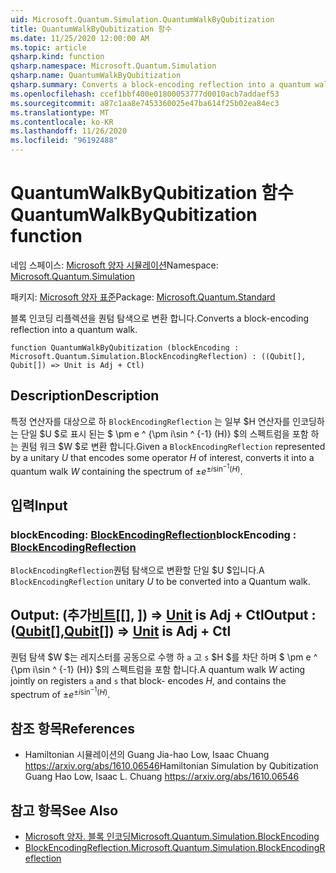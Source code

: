 ```yaml
---
uid: Microsoft.Quantum.Simulation.QuantumWalkByQubitization
title: QuantumWalkByQubitization 함수
ms.date: 11/25/2020 12:00:00 AM
ms.topic: article
qsharp.kind: function
qsharp.namespace: Microsoft.Quantum.Simulation
qsharp.name: QuantumWalkByQubitization
qsharp.summary: Converts a block-encoding reflection into a quantum walk.
ms.openlocfilehash: ccef1bbf400e01800053777d0010acb7addaef53
ms.sourcegitcommit: a87c1aa8e7453360025e47ba614f25b02ea84ec3
ms.translationtype: MT
ms.contentlocale: ko-KR
ms.lasthandoff: 11/26/2020
ms.locfileid: "96192488"
---
```

# <a name="quantumwalkbyqubitization-function"></a><span data-ttu-id="f99e0-102">QuantumWalkByQubitization 함수</span><span class="sxs-lookup"><span data-stu-id="f99e0-102">QuantumWalkByQubitization function</span></span>

<span data-ttu-id="f99e0-103">네임 스페이스: [Microsoft 양자 시뮬레이션](xref:Microsoft.Quantum.Simulation)</span><span class="sxs-lookup"><span data-stu-id="f99e0-103">Namespace: [Microsoft.Quantum.Simulation](xref:Microsoft.Quantum.Simulation)</span></span>

<span data-ttu-id="f99e0-104">패키지: [Microsoft 양자 표준](https://nuget.org/packages/Microsoft.Quantum.Standard)</span><span class="sxs-lookup"><span data-stu-id="f99e0-104">Package: [Microsoft.Quantum.Standard](https://nuget.org/packages/Microsoft.Quantum.Standard)</span></span>


<span data-ttu-id="f99e0-105">블록 인코딩 리플렉션을 퀀텀 탐색으로 변환 합니다.</span><span class="sxs-lookup"><span data-stu-id="f99e0-105">Converts a block-encoding reflection into a quantum walk.</span></span>

```qsharp
function QuantumWalkByQubitization (blockEncoding : Microsoft.Quantum.Simulation.BlockEncodingReflection) : ((Qubit[], Qubit[]) => Unit is Adj + Ctl)
```


## <a name="description"></a><span data-ttu-id="f99e0-106">Description</span><span class="sxs-lookup"><span data-stu-id="f99e0-106">Description</span></span>

<span data-ttu-id="f99e0-107">특정 연산자를 대상으로 하 `BlockEncodingReflection` 는 일부 $H 연산자를 인코딩하는 단일 $U $로 표시 된는 $ \pm e ^ {\pm i\sin ^ {-1} (H)} $의 스펙트럼을 포함 하는 퀀텀 워크 $W $로 변환 합니다.</span><span class="sxs-lookup"><span data-stu-id="f99e0-107">Given a `BlockEncodingReflection` represented by a unitary $U$ that encodes some operator $H$ of interest, converts it into a quantum walk $W$ containing the spectrum of $\pm e^{\pm i\sin^{-1}(H)}$.</span></span>

## <a name="input"></a><span data-ttu-id="f99e0-108">입력</span><span class="sxs-lookup"><span data-stu-id="f99e0-108">Input</span></span>

### <a name="blockencoding--blockencodingreflection"></a><span data-ttu-id="f99e0-109">blockEncoding: [BlockEncodingReflection](xref:Microsoft.Quantum.Simulation.BlockEncodingReflection)</span><span class="sxs-lookup"><span data-stu-id="f99e0-109">blockEncoding : [BlockEncodingReflection](xref:Microsoft.Quantum.Simulation.BlockEncodingReflection)</span></span>

<span data-ttu-id="f99e0-110">`BlockEncodingReflection`퀀텀 탐색으로 변환할 단일 $U $입니다.</span><span class="sxs-lookup"><span data-stu-id="f99e0-110">A `BlockEncodingReflection` unitary $U$ to be converted into a Quantum walk.</span></span>



## <a name="output--qubitqubit--unit--is-adj--ctl"></a><span data-ttu-id="f99e0-111">Output: (추가[비트](xref:microsoft.quantum.lang-ref.qubit)[[], [](xref:microsoft.quantum.lang-ref.qubit)]) => [Unit](xref:microsoft.quantum.lang-ref.unit) is Adj + Ctl</span><span class="sxs-lookup"><span data-stu-id="f99e0-111">Output : ([Qubit](xref:microsoft.quantum.lang-ref.qubit)[],[Qubit](xref:microsoft.quantum.lang-ref.qubit)[]) => [Unit](xref:microsoft.quantum.lang-ref.unit)  is Adj + Ctl</span></span>

<span data-ttu-id="f99e0-112">퀀텀 탐색 $W $는 레지스터를 공동으로 수행 하 `a` 고 `s` $H $를 차단 하며 $ \pm e ^ {\pm i\sin ^ {-1} (H)} $의 스펙트럼을 포함 합니다.</span><span class="sxs-lookup"><span data-stu-id="f99e0-112">A quantum walk $W$ acting jointly on registers `a` and `s` that block- encodes $H$, and contains the spectrum of $\pm e^{\pm i\sin^{-1}(H)}$.</span></span>

## <a name="references"></a><span data-ttu-id="f99e0-113">참조 항목</span><span class="sxs-lookup"><span data-stu-id="f99e0-113">References</span></span>

- <span data-ttu-id="f99e0-114">Hamiltonian 시뮬레이션의 Guang Jia-hao Low, Isaac Chuang https://arxiv.org/abs/1610.06546</span><span class="sxs-lookup"><span data-stu-id="f99e0-114">Hamiltonian Simulation by Qubitization Guang Hao Low, Isaac L. Chuang https://arxiv.org/abs/1610.06546</span></span>

## <a name="see-also"></a><span data-ttu-id="f99e0-115">참고 항목</span><span class="sxs-lookup"><span data-stu-id="f99e0-115">See Also</span></span>

- [<span data-ttu-id="f99e0-116">Microsoft 양자. 블록 인코딩</span><span class="sxs-lookup"><span data-stu-id="f99e0-116">Microsoft.Quantum.Simulation.BlockEncoding</span></span>](xref:Microsoft.Quantum.Simulation.BlockEncoding)
- [<span data-ttu-id="f99e0-117">BlockEncodingReflection.</span><span class="sxs-lookup"><span data-stu-id="f99e0-117">Microsoft.Quantum.Simulation.BlockEncodingReflection</span></span>](xref:Microsoft.Quantum.Simulation.BlockEncodingReflection)